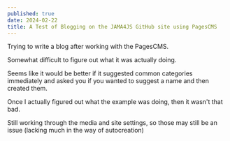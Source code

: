 ```yaml
---
published: true
date: 2024-02-22
title: A Test of Blogging on the JAMA4JS GitHub site using PagesCMS
---
```

Trying to write a blog after working with the PagesCMS.

Somewhat difficult to figure out what it was actually doing.

Seems like it would be better if it suggested common categories immediately and asked you if you wanted to suggest a name and then created them.

Once I actually figured out what the example was doing, then it wasn't that bad.

Still working through the media and site settings, so those may still be an issue (lacking much in the way of autocreation)